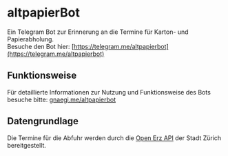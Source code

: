 # altpapierBot
Ein Telegram Bot zur Erinnerung an die Termine für Karton- und Papierabholung.  
Besuche den Bot hier: [https://telegram.me/altpapierbot](https://telegram.me/altpapierbot)

## Funktionsweise
Für detaillierte Informationen zur Nutzung und Funktionsweise des Bots besuche bitte: [gnaegi.me/altpapierbot](https://www.gnaegi.me/altpapierbot)

## Datengrundlage
Die Termine für die Abfuhr werden durch die [Open Erz API](https://www.stadt-zuerich.ch/portal/de/index/ogd/anwendungen/2019/open_erz_api.html) der Stadt Zürich bereitgestellt.